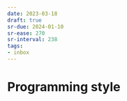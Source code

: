 ```yaml
---
date: 2023-03-18
draft: true
sr-due: 2024-01-10
sr-ease: 270
sr-interval: 238
tags:
- inbox
---
```


# Programming style